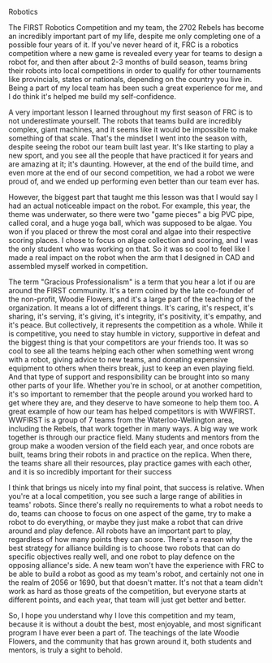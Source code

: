 Robotics

The FIRST Robotics Competition and my team, the 2702 Rebels has become an incredibly important part of my life, despite me only completing one of a possible four years of it. If you've never heard of it, FRC is a robotics competition where a new game is revealed every year for teams to design a robot for, and then after about 2-3 months of build season, teams bring their robots into local competitions in order to qualify for other tournaments like provincials, states or nationals, depending on the country you live in. Being a part of my local team has been such a great experience for me, and I do think it's helped me build my self-confidence.

A very important lesson I learned throughout my first season of FRC is to not underestimate yourself. The robots that teams build are incredibly complex, giant machines, and it seems like it would be impossible to make something of that scale. That's the mindset I went into the season with, despite seeing the robot our team built last year. It's like starting to play a new sport, and you see all the people that have practiced it for years and are amazing at it; it's daunting. However, at the end of the build time, and even more at the end of our second competition, we had a robot we were proud of, and we ended up performing even better than our team ever has. 

However, the biggest part that taught me this lesson was that I would say I had an actual noticeable impact on the robot. For example, this year, the theme was underwater, so there were two "game pieces" a big PVC pipe, called coral, and a huge yoga ball, which was supposed to be algae. You won if you placed or threw the most coral and algae into their respective scoring places. I chose to focus on algae collection and scoring, and I was the only student who was working on that. So it was so cool to feel like I made a real impact on the robot when the arm that I designed in CAD and assembled myself worked in competition.

The term "Gracious Professionalism" is a term that you hear a lot if ou are around the FIRST community. It's a term coined by the late co-founder of the non-profit, Woodie Flowers, and it's a large part of the teaching of the organization. It means a lot of different things. It's caring, it's respect, it's sharing, it's serving, it's giving, it's integrity, it's positivity, it's empathy, and it's peace. But collectively, it represents the competition as a whole. While it is competitive, you need to stay humble in victory, supportive in defeat and the biggest thing is that your competitors are your friends too. It was so cool to see all the teams helping each other when something went wrong with a robot, giving advice to new teams, and donating expensive equipment to others when theirs break, just to keep an even playing field. And that type of support and responsibility can be brought into so many other parts of your life. Whether you're in school, or at another competition, it's so important to remember that the people around you worked hard to get where they are, and they deserve to have someone to help them too. A great example of how our team has helped competitors is with WWFIRST. WWFIRST is a group of 7 teams from the Waterloo-Wellington area, including the Rebels, that work together in many ways. A big way we work together is through our practice field. Many students and mentors from the group make a wooden version of the field each year, and once robots are built, teams bring their robots in and practice on the replica. When there, the teams share all their resources, play practice games with each other, and it is so incredibly important for their success                                                                       

I think that brings us nicely into my final point, that success is relative. When you're at a local competition, you see such a large range of abilities in teams' robots. Since there's really no requirements to what a robot needs to do, teams can choose to focus on one aspect of the game, try to make a robot to do everything, or maybe they just make a robot that can drive around and play defence. All robots have an important part to play, regardless of how many points they can score. There's a reason why the best strategy for alliance building is to choose two robots that can do specific objectives really well, and one robot to play defence on the opposing alliance's side. A new team won't have the experience with FRC to be able to build a robot as good as my team's robot, and certainly not one in the realm of 2056 or 1690, but that doesn't matter. It's not that a team didn't work as hard as those greats of the competition, but everyone starts at different points, and each year, that team will just get better and better.

So, I hope you understand why I love this competition  and my team, because it is without a doubt the best, most enjoyable, and most significant program I have ever been a part of. The teachings of the late Woodie Flowers, and the community that has grown around it, both students and mentors, is truly a sight to behold.